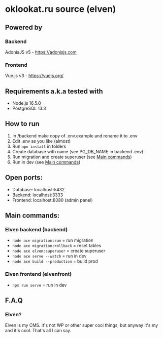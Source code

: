 # oklookat.ru source (elven) #


## Powered by
### Backend
AdonisJS v5 - https://adonisjs.com
### Frontend
Vue.js v3 - https://vuejs.org/


## Requirements a.k.a tested with
- Node.js 16.5.0
- PostgreSQL 13.3


## How to run
1. In /backend make copy of .env.example and rename it to .env
2. Edit .env as you like (almost)
3. Run ```npm install``` in folders
4. Create database with name (see PG_DB_NAME in backend .env)
5. Run migration and create superuser (see [Main commands](#main-commands))
6. Run in dev (see [Main commands](#main-commands))


## Open ports:
- Database: localhost:5432
- Backend: localhost:3333
- Frontend: localhost:8080 (admin panel)


## <a name="main-commands"></a>Main commands:
### Elven backend (backend)
- ```node ace migration:run``` = run migration
- ```node ace migration:rollback``` = reset tables
- ```node ace elven:superuser``` = create superuser
- ```node ace serve --watch``` = run in dev
- ```node ace build --production``` = build prod
### Elven frontend (elvenfront)
- ```npm run serve``` = run in dev


## F.A.Q
### Elven?
Elven is my CMS. It's not WP or other super cool things, but anyway it's my and it's cool. That's all I can say. 